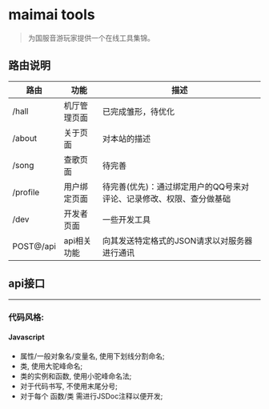 # maimai tools

> 为国服音游玩家提供一个在线工具集锦。

## 路由说明

路由  |  功能    |  描述
------|---------|--
/hall | 机厅管理页面 | 已完成雏形，待优化
/about | 关于页面 | 对本站的描述
/song | 查歌页面 | 待完善
/profile | 用户绑定页面 | 待完善(优先)：通过绑定用户的QQ号来对评论、记录修改、权限、查分做基础
/dev | 开发者页面 | 一些开发工具
POST@/api | api相关功能 | 向其发送特定格式的JSON请求以对服务器进行通讯


## api接口




------------------------------------

### 代码风格:

#### Javascript
- 属性/一般对象名/变量名, 使用下划线分割命名;
- 类, 使用大驼峰命名;
- 类的实例和函数, 使用小驼峰命名法;
- 对于代码书写, 不使用末尾分号;
- 对于每个 函数/类 需进行JSDoc注释以便开发;
